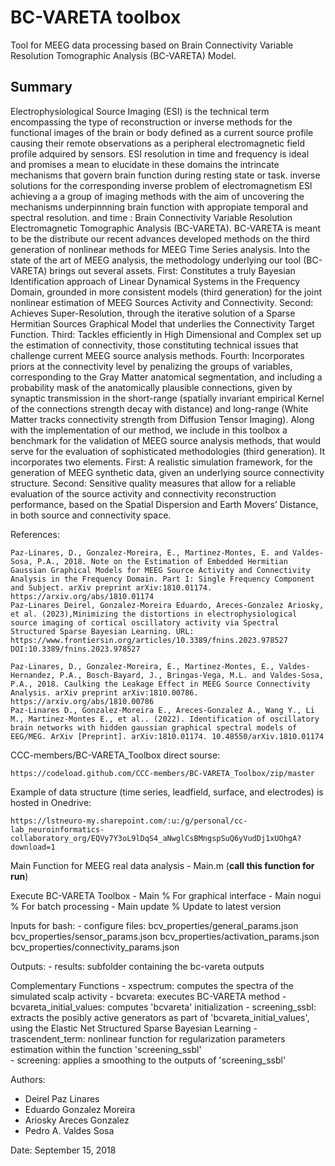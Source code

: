 # BC-VARETA toolbox

Tool for MEEG data processing based on Brain Connectivity Variable Resolution Tomographic Analysis (BC-VARETA) Model. 

## Summary
Electrophysiological Source Imaging (ESI) is the technical term encompassing the type of reconstruction or inverse methods for the functional images of the brain or body defined as a current source profile causing their remote observations as a peripheral electromagnetic field profile adquired by sensors. ESI resolution in time and frequency is ideal and promises a mean to elucidate in these domains the intrincate mechanisms that govern brain function during resting state or task. inverse solutions for the corresponding inverse problem of electromagnetism
ESI    achieving a  a group of imaging methods with the aim of uncovering the mechanisms underpinnning brain function with appropiate temporal and spectral resolution.  and time : Brain Connectivity Variable Resolution Electromagnetic Tomographic Analysis (BC-VARETA). BC-VARETA is meant to be the  distribute our recent advances  developed methods on the third generation of nonlinear methods for MEEG Time Series analysis. Into the state of the art of MEEG analysis, the methodology underlying our tool (BC-VARETA) brings out several assets. First: Constitutes a truly Bayesian Identification approach of Linear Dynamical Systems in the Frequency Domain, grounded in more consistent models (third generation) for the joint nonlinear estimation of MEEG Sources Activity and Connectivity. Second: Achieves Super-Resolution, through the iterative solution of a Sparse Hermitian Sources Graphical Model that underlies the Connectivity Target Function. Third: Tackles efficiently in High Dimensional and Complex set up the estimation of connectivity, those constituting technical issues that challenge current MEEG source analysis methods. Fourth: Incorporates priors at the connectivity level by penalizing the groups of variables, corresponding to the Gray Matter anatomical segmentation, and including a probability mask of the anatomically plausible connections, given by synaptic transmission in the short-range (spatially invariant empirical Kernel of the connections strength decay with distance) and long-range (White Matter tracks connectivity strength from Diffusion Tensor Imaging). Along with the implementation of our method, we include in this toolbox a benchmark for the validation of MEEG source analysis methods, that would serve for the evaluation of sophisticated methodologies (third generation). It incorporates two elements. First: A realistic simulation framework, for the generation of MEEG synthetic data, given an underlying source connectivity structure. Second: Sensitive quality measures that allow for a reliable evaluation of the source activity and connectivity reconstruction performance, based on the Spatial Dispersion and Earth Movers’ Distance, in both source and connectivity space.

References:

    Paz-Linares, D., Gonzalez-Moreira, E., Martinez-Montes, E. and Valdes-Sosa, P.A., 2018. Note on the Estimation of Embedded Hermitian Gaussian Graphical Models for MEEG Source Activity and Connectivity Analysis in the Frequency Domain. Part I: Single Frequency Component and Subject. arXiv preprint arXiv:1810.01174. https://arxiv.org/abs/1810.01174
    Paz-Linares Deirel, Gonzalez-Moreira Eduardo, Areces-Gonzalez Ariosky, et al. (2023),Minimizing the distortions in electrophysiological source imaging of cortical oscillatory activity via Spectral Structured Sparse Bayesian Learning. URL: https://www.frontiersin.org/articles/10.3389/fnins.2023.978527 DOI:10.3389/fnins.2023.978527
   
    Paz-Linares, D., Gonzalez-Moreira, E., Martinez-Montes, E., Valdes-Hernandez, P.A., Bosch-Bayard, J., Bringas-Vega, M.L. and Valdes-Sosa, P.A., 2018. Caulking the Leakage Effect in MEEG Source Connectivity Analysis. arXiv preprint arXiv:1810.00786. https://arxiv.org/abs/1810.00786
    Paz-Linares D., Gonzalez-Moreira E., Areces-Gonzalez A., Wang Y., Li M., Martinez-Montes E., et al.. (2022). Identification of oscillatory brain networks with hidden gaussian graphical spectral models of EEG/MEG. ArXiv [Preprint]. arXiv:1810.01174. 10.48550/arXiv.1810.01174

CCC-members/BC-VARETA_Toolbox direct sourse:

    https://codeload.github.com/CCC-members/BC-VARETA_Toolbox/zip/master

Example of data structure (time series, leadfield, surface, and electrodes) is hosted in Onedrive:

    https://lstneuro-my.sharepoint.com/:u:/g/personal/cc-lab_neuroinformatics-collaboratory_org/EQVy7Y3oL9lDqS4_aNwglCsBMngspSuQ6yVudDj1xUOhgA?download=1

Main Function for MEEG real data analysis
    - Main.m      (**call this function for run**)

Execute BC-VARETA Toolbox
    - Main          % For graphical interface
    - Main nogui    % For batch processing
    - Main update   % Update to latest version     
  
Inputs for bash:
    - configure files:
        bcv_properties/general_params.json
        bcv_properties/sensor_params.json
        bcv_properties/activation_params.json
        bcv_properties/connectivity_params.json
 
   Outputs:
    - results: subfolder containing the bc-vareta outputs
  
Complementary Functions
    - xspectrum: computes the spectra of the simulated scalp activity 
    - bcvareta: executes BC-VARETA method
    - bcvareta_initial_values: computes 'bcvareta' initialization
    - screening_ssbl: extracts the posibly active generators as part of 'bcvareta_initial_values', using the Elastic Net Structured Sparse Bayesian Learning
    - trascendent_term: nonlinear function for regularization parameters estimation within the function 'screening_ssbl'     
    - screening: applies a smoothing to the outputs of 'screening_ssbl'


Authors:
   - Deirel Paz Linares
   - Eduardo Gonzalez Moreira
   - Ariosky Areces Gonzalez
   - Pedro A. Valdes Sosa

Date: September 15, 2018
